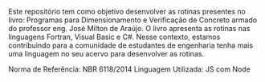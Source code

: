 Este repositório tem como objetivo desenvolver as rotinas presentes no livro: Programas para Dimensionamento e Verificação de Concreto armado do professor eng. José Milton de Araújo. O livro apresenta as rotinas nas linguagens Fortran, Visual Basic e C#. Nesse contexto, estamos contribuindo para a comunidade de estudantes de engenharia tenha mais uma linguagem no seu acervo para desenvolver as rotinas.

Norma de Referência: NBR 6118/2014
Linguagem Utilizada: JS com Node
